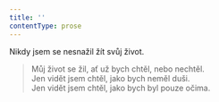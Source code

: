 ```yaml
---
title: ''
contentType: prose
---
```


Nikdy jsem se nesnažil žít svůj život.

> Můj život se žil, ať už bych chtěl, nebo nechtěl.  
> Jen vidět jsem chtěl, jako bych neměl duši.  
> Jen vidět jsem chtěl, jako bych byl pouze očima.
